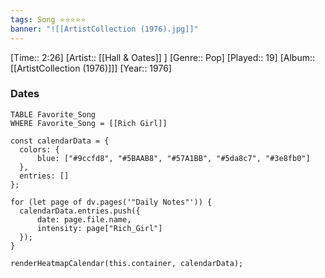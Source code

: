 ```yaml
---
tags: Song ⭐⭐⭐⭐⭐ 
banner: "![[ArtistCollection (1976).jpg]]"
---
```

[Time:: 2:26]
[Artist:: [[Hall & Oates]] ]
[Genre:: Pop]
[Played:: 19]
[Album:: [[ArtistCollection (1976)]]]
[Year:: 1976]
### Dates
````dataview
TABLE Favorite_Song
WHERE Favorite_Song = [[Rich Girl]]
````
  ```dataviewjs
const calendarData = { 
	colors: { 
		blue: ["#9ccfd8", "#5BAAB8", "#57A1BB", "#5da8c7", "#3e8fb0"] 
	}, 
	entries: [] 
}; 

for (let page of dv.pages('"Daily Notes"')) { 
	calendarData.entries.push({ 
		date: page.file.name, 
		intensity: page["Rich_Girl"]
	}); 
} 

renderHeatmapCalendar(this.container, calendarData);
```
